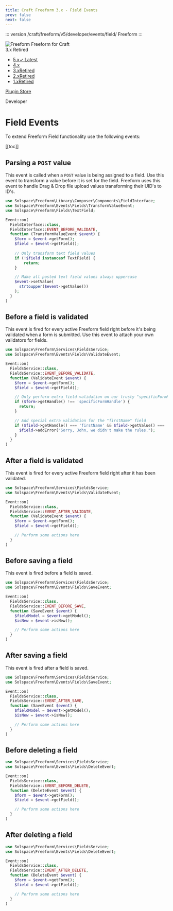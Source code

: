```yaml
---
title: Craft Freeform 3.x - Field Events
prev: false
next: false
---
```


<meta property="og:image" content="https://docs.solspace.com/extras/social/craft/freeform/freeform.png" />

::: version /craft/freeform/v5/developer/events/field/
Freeform
:::

<div id="pr-heading">
    <img src="https://docs.solspace.com/extras/icons/products/freeform-icon.png" alt="Freeform" class="pr-image">
    <span class="pr-name">Freeform</span>
    <span class="pr-category">for Craft</span>
    <div class="pr-v-wrapper">
        <div class="pr-v">
            <span class="pr-v-v">3.x</span>
            <span class="pr-v-type pr-retired">Retired</span>
            <span class="pr-v-arrow arrow down"></span>
        </div>
        <ul class="pr-v-list">
            <li><a href="/craft/freeform/v5/">5.x<span class="pr-v-type pr-latest">✓ Latest</span></a></li>
            <li><a href="/craft/freeform/v4/">4.x</a></li>
            <li><a href="/craft/freeform/v3/">3.x<span class="pr-v-type pr-retired">Retired</span></a></li>
            <li><a href="/craft/freeform/v2/">2.x<span class="pr-v-type pr-retired">Retired</span></a></li>
            <li><a href="/craft/freeform/v1/">1.x<span class="pr-v-type pr-retired">Retired</span></a></li>
        </ul>
    </div>
    <div class="pr-buy">
        <a href="https://plugins.craftcms.com/freeform" class="button button-blue"><span class="external-url">Plugin Store</span></a>
    </div>
</div>

<span class="page-section">Developer</span>

# Field Events

To extend Freeform Field functionality use the following events:


[[toc]]



<div class="content-block">

## Parsing a `POST` value <Badge type="feature" text="3.12+" />

This event is called when a `POST` value is being assigned to a field. Use this event to transform a value before it is set for the field. Freeform uses this event to handle Drag & Drop file upload values transforming their UID's to ID's.

```php
use Solspace\Freeform\Library\Composer\Components\FieldInterface;
use Solspace\Freeform\Events\Fields\TransformValueEvent;
use Solspace\Freeform\Fields\TextField;

Event::on(
  FieldInterface::class,
  FieldInterface::EVENT_BEFORE_VALIDATE,
  function (TransformValueEvent $event) {
    $form = $event->getForm();
    $field = $event->getField();
    
    // Only transform text field values
    if (!$field instanceof TextField) {
        return;
    }

    // Make all posted text field values always uppercase
    $event->setValue(
      strtoupper($event->getValue())
    );
  }
)
```

</div>
<div class="content-block">

## Before a field is validated

This event is fired for every active Freeform field right before it's being validated when a form is submitted. Use this event to attach your own validators for fields.

```php
use Solspace\Freeform\Services\FieldsService;
use Solspace\Freeform\Events\Fields\ValidateEvent;

Event::on(
  FieldsService::class,
  FieldsService::EVENT_BEFORE_VALIDATE,
  function (ValidateEvent $event) {
    $form = $event->getForm();
    $field = $event->getField();

    // Only perform extra field validation on our trusty "specificFormHandle" form
    if ($form->getHandle() !== 'specificFormHandle') {
      return;
    }

    // Add special extra validation for the "firstName" field
    if ($field->getHandle() === 'firstName' && $field->getValue() === 'John') {
      $field->addError("Sorry, John, we didn't make the rules.");
    }
  }
)
```

</div>
<div class="content-block">

## After a field is validated

This event is fired for every active Freeform field right after it has been validated.

```php
use Solspace\Freeform\Services\FieldsService;
use Solspace\Freeform\Events\Fields\ValidateEvent;

Event::on(
  FieldsService::class,
  FieldsService::EVENT_AFTER_VALIDATE,
  function (ValidateEvent $event) {
    $form = $event->getForm();
    $field = $event->getField();

    // Perform some actions here
  }
)
```

</div>
<div class="content-block">

## Before saving a field

This event is fired before a field is saved.

```php
use Solspace\Freeform\Services\FieldsService;
use Solspace\Freeform\Events\Fields\SaveEvent;

Event::on(
  FieldsService::class,
  FieldsService::EVENT_BEFORE_SAVE,
  function (SaveEvent $event) {
    $fieldModel = $event->getModel();
    $isNew = $event->isNew();

    // Perform some actions here
  }
)
```

</div>
<div class="content-block">

## After saving a field

This event is fired after a field is saved.

```php
use Solspace\Freeform\Services\FieldsService;
use Solspace\Freeform\Events\Fields\SaveEvent;

Event::on(
  FieldsService::class,
  FieldsService::EVENT_AFTER_SAVE,
  function (SaveEvent $event) {
    $fieldModel = $event->getModel();
    $isNew = $event->isNew();

    // Perform some actions here
  }
)
```

</div>
<div class="content-block">

## Before deleting a field

```php
use Solspace\Freeform\Services\FieldsService;
use Solspace\Freeform\Events\Fields\DeleteEvent;

Event::on(
  FieldsService::class,
  FieldsService::EVENT_BEFORE_DELETE,
  function (DeleteEvent $event) {
    $form = $event->getForm();
    $field = $event->getField();

    // Perform some actions here
  }
)
```

</div>
<div class="content-block">

## After deleting a field

```php
use Solspace\Freeform\Services\FieldsService;
use Solspace\Freeform\Events\Fields\DeleteEvent;

Event::on(
  FieldsService::class,
  FieldsService::EVENT_AFTER_DELETE,
  function (DeleteEvent $event) {
    $form = $event->getForm();
    $field = $event->getField();

    // Perform some actions here
  }
)
```

</div>